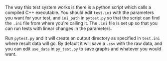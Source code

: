 The way this test system works is there is a python script which calls a 
compiled C++ executable. You should edit `test.ini` with the parameters you 
want for your test, and `ini_path` in `pytest.py` so that the script can find 
the `.ini` file from where you're calling it. The `.ini` file is set up so that you
can run tests with linear changes in the parameters.

Run `pytest.py` and it will create an output directory as specified in `test.ini`
where result data will go. By default it will save a `.csv` with the raw data, and
you can edit `use_data` in `py_test.py` to save graphs and whatever you would want.